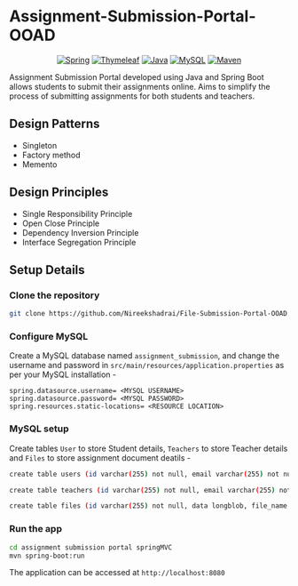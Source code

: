 # Assignment-Submission-Portal-OOAD
<p align="center">
<a href=""><img title="Spring" src="https://img.shields.io/badge/spring-%236DB33F.svg?style=for-the-badge&logo=spring&logoColor=white"></a>
<a href=""><img title="Thymeleaf" src="https://img.shields.io/badge/Thymeleaf-%23005C0F.svg?style=for-the-badge&logo=Thymeleaf&logoColor=white"></a>
<a href=""><img title="Java" src="https://img.shields.io/badge/java-%23ED8B00.svg?style=for-the-badge&logo=openjdk&logoColor=white"></a>
<a href=""><img title="MySQL" src="https://img.shields.io/badge/mysql-%2300f.svg?style=for-the-badge&logo=mysql&logoColor=white"></a>
<a href=""><img title="Maven" src="https://img.shields.io/badge/Apache%20Maven-C71A36?style=for-the-badge&logo=Apache%20Maven&logoColor=white"></a>
</p>
Assignment Submission Portal developed using Java and Spring Boot allows students to submit their assignments online. Aims to simplify the process of submitting assignments for both students and teachers.

## Design Patterns
- Singleton 
- Factory method
- Memento
## Design Principles
- Single Responsibility Principle
- Open Close Principle
- Dependency Inversion Principle
- Interface Segregation Principle

## Setup Details
### Clone the repository

```bash
git clone https://github.com/Nireekshadrai/File-Submission-Portal-OOAD.git
```

### Configure MySQL

Create a MySQL database named `assignment_submission`, and change the username and password in `src/main/resources/application.properties` as per your MySQL
installation -

```properties
spring.datasource.username= <MYSQL USERNAME>
spring.datasource.password= <MYSQL PASSWORD>
spring.resources.static-locations= <RESOURCE LOCATION>
```

### MySQL setup
Create tables `User` to store Student details, `Teachers` to store Teacher details and `Files` to store assignment document deatils -
```bash
create table users (id varchar(255) not null, email varchar(255) not null, name varchar(255) not null, password varchar(255) not null, primary key (id));

create table teachers (id varchar(255) not null, email varchar(255) not null, name varchar(255) not null, password varchar(255) not null, primary key (id));

create table files (id varchar(255) not null, data longblob, file_name varchar(255), file_type varchar(255), student_id varchar(255),primary key (id), foreign key(student_id) references users(id));
```
### Run the app

```bash
cd assignment submission portal springMVC
mvn spring-boot:run
```

The application can be accessed at `http://localhost:8080`

